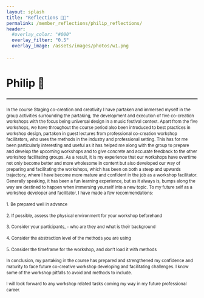 ```yaml
---
layout: splash
title: "Reflections 🍂🍎"
permalink: /member_reflections/philip_reflections/
header:
  #overlay_color: "#000"
  overlay_filter: "0.5"
  overlay_image: /assets/images/photos/w1.png

---
```


<html lang="en">
<head>
  <meta charset="UTF-8">
  <meta name="viewport" content="width=device-width, initial-scale=1.0">
  <title>Compact Text Example</title>
  <style>
    body {
      /*font-size: 14px; /* Adjust the base font size as needed */
      line-height: 1.4; /* Adjust the line height as needed */
    }
    p {
      margin-bottom: 10px; /* Adjust the paragraph margin as needed */
    }
    small {
      font-size: 80%; /* Adjust the small text size as needed */
    }
    .separator {
      border: 0.5px solid gray; /* Adjust the color and style of the separator as needed */
      margin: 20px 0; /* Adjust the margin around the separator as needed */
    }
  </style>
</head>
<body>

<h1>Philip 🌊</h1>
<hr class="separator">

<p class="content-paragraph"><small>In the course Staging co-creation and creativity I have partaken and immersed myself in the group activities surrounding the partaking, the development and execution of five co-creation workshops with the focus being universal design in a music festival context. Apart from the five workshops, we have throughout the course period also been introduced to best practices in workshop design, partaken in guest lectures from professional co-creation workshop facilitators, who uses the methods in the industry and professional setting. This has for me been particularly interesting and useful as it has helped me along with the group to prepare and develop the upcoming workshops and to give concrete and accurate feedback to the other workshop facilitating groups. As a result, it is my experience that our workshops have overtime not only become better and more wholesome in content but also developed our way of preparing and facilitating the workshops, which has been on both a steep and upwards trajectory, where I have become more mature and confident in the job as a workshop facilitator. Generally speaking, it has been a fun learning experience, but as it always is, bumps along the way are destined to happen when immersing yourself into a new topic. To my future self as a workshop developer and facilitator, I have made a few recommendations: </small></p>

<p class="content-paragraph"><small>1. Be prepared well in advance </small></p>

<p class="content-paragraph"><small>2. If possible, assess the physical environment for your workshop beforehand </small></p>

<p class="content-paragraph"><small>3. Consider your participants, - who are they and what is their background </small></p>

<p class="content-paragraph"><small>4. Consider the abstraction level of the methods you are using </small></p>

<p class="content-paragraph"><small>5. Consider the timeframe for the workshop, and don’t load it with methods </small></p>

<p class="content-paragraph"><small>In conclusion, my partaking in the course has prepared and strengthened my confidence and maturity to face future co-creative workshop developing and facilitating challenges. I know some of the workshop pitfalls to avoid and methods to include.  </small></p>

<p class="content-paragraph"><small>I will look forward to any workshop related tasks coming my way in my future professional career. </small></p> 
 